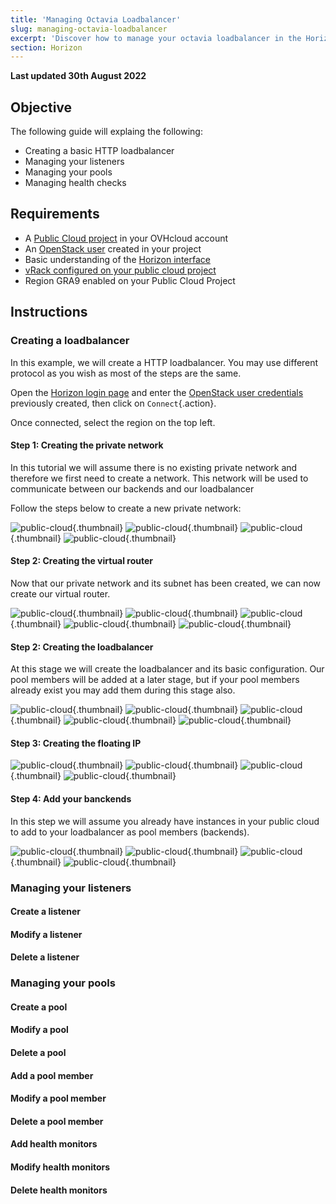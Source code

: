 ```yaml
---
title: 'Managing Octavia Loadbalancer'
slug: managing-octavia-loadbalancer
excerpt: 'Discover how to manage your octavia loadbalancer in the Horizon interface'
section: Horizon
---
```


**Last updated 30th August 2022**

## Objective

The following guide will explaing the following:

- Creating a basic HTTP loadbalancer
- Managing your listeners
- Managing your pools
- Managing health checks

## Requirements

- A [Public Cloud project](../create_a_public_cloud_project/) in your OVHcloud account
- An [OpenStack user](../creation-and-deletion-of-openstack-user/) created in your project
- Basic understanding of the [Horizon interface](../horizon/)
- [vRack configured on your public cloud project](../public-cloud-vrack/)
- Region GRA9 enabled on your Public Cloud Project

## Instructions

### Creating a loadbalancer

In this example, we will create a HTTP loadbalancer. You may use different protocol as you wish as most of the steps are the same.

Open the [Horizon login page](https://horizon.cloud.ovh.net/auth/login/) and enter the [OpenStack user credentials](../creation-and-deletion-of-openstack-user/) previously created, then click on `Connect`{.action}.

Once connected, select the region on the top left.

#### Step 1: Creating the private network

In this tutorial we will assume there is no existing private network and therefore we first need to create a network. This network will be used to communicate between our backends and our loadbalancer

Follow the steps below to create a new private network:

![public-cloud](images/create_network_step_1){.thumbnail}
![public-cloud](images/create_network_step_2){.thumbnail}
![public-cloud](images/create_network_step_3){.thumbnail}
![public-cloud](images/create_network_step_4){.thumbnail}

#### Step 2: Creating the virtual router

Now that our private network and its subnet has been created, we can now create our virtual router.

![public-cloud](images/create_router_step_1){.thumbnail}
![public-cloud](images/create_router_step_2){.thumbnail}
![public-cloud](images/create_router_step_3){.thumbnail}
![public-cloud](images/create_router_step_4){.thumbnail}
![public-cloud](images/create_router_step_5){.thumbnail}

#### Step 2: Creating the loadbalancer

At this stage we will create the loadbalancer and its basic configuration. Our pool members will be added at a later stage, but if your pool members already exist you may add them during this stage also.

![public-cloud](images/create_lb_step_1){.thumbnail}
![public-cloud](images/create_lb_step_2){.thumbnail}
![public-cloud](images/create_lb_step_3){.thumbnail}
![public-cloud](images/create_lb_step_4){.thumbnail}
![public-cloud](images/create_lb_step_5){.thumbnail}

#### Step 3: Creating the floating IP

![public-cloud](images/create_fip_step_1){.thumbnail}
![public-cloud](images/create_fip_step_2){.thumbnail}
![public-cloud](images/create_fip_step_3){.thumbnail}
![public-cloud](images/create_fip_step_4){.thumbnail}

#### Step 4: Add your banckends

In this step we will assume you already have instances in your public cloud to add to your loadbalancer as pool members (backends).

![public-cloud](images/add_pool_members_step_1){.thumbnail}
![public-cloud](images/add_pool_members_step_2){.thumbnail}
![public-cloud](images/add_pool_members_step_3){.thumbnail}
![public-cloud](images/add_pool_members_step_4){.thumbnail}

### Managing your listeners

#### Create a listener

#### Modify a listener

#### Delete a listener

### Managing your pools

#### Create a pool

#### Modify a pool

#### Delete a pool

#### Add a pool member

#### Modify a pool member

#### Delete a pool member

#### Add health monitors

#### Modify health monitors

#### Delete health monitors